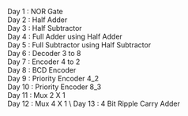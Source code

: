 Day 1 : NOR Gate \
Day 2 : Half Adder \
Day 3 : Half Subtractor \
Day 4 : Full Adder using Half Adder \
Day 5 : Full Subtractor using Half Subtractor \
Day 6 : Decoder 3 to 8 \
Day 7 : Encoder 4 to 2 \
Day 8 : BCD Encoder \
Day 9 : Priority Encoder 4_2 \
Day 10 : Priority Encoder 8_3 \
Day 11 : Mux 2 X 1 \
Day 12 : Mux 4 X 1 \ 
Day 13 : 4 Bit Ripple Carry Adder

